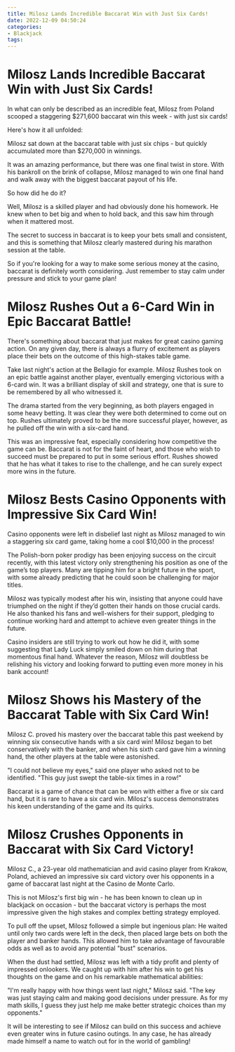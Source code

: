```yaml
---
title: Milosz Lands Incredible Baccarat Win with Just Six Cards!
date: 2022-12-09 04:50:24
categories:
- Blackjack
tags:
---
```



#  Milosz Lands Incredible Baccarat Win with Just Six Cards!

In what can only be described as an incredible feat, Milosz from Poland scooped a staggering $271,600 baccarat win this week - with just six cards!

Here's how it all unfolded:

Milosz sat down at the baccarat table with just six chips - but quickly accumulated more than $270,000 in winnings.

It was an amazing performance, but there was one final twist in store. With his bankroll on the brink of collapse, Milosz managed to win one final hand and walk away with the biggest baccarat payout of his life.

So how did he do it?

Well, Milosz is a skilled player and had obviously done his homework. He knew when to bet big and when to hold back, and this saw him through when it mattered most.

The secret to success in baccarat is to keep your bets small and consistent, and this is something that Milosz clearly mastered during his marathon session at the table.

So if you're looking for a way to make some serious money at the casino, baccarat is definitely worth considering. Just remember to stay calm under pressure and stick to your game plan!

#  Milosz Rushes Out a 6-Card Win in Epic Baccarat Battle!

There's something about baccarat that just makes for great casino gaming action. On any given day, there is always a flurry of excitement as players place their bets on the outcome of this high-stakes table game.

Take last night's action at the Bellagio for example. Milosz Rushes took on an epic battle against another player, eventually emerging victorious with a 6-card win. It was a brilliant display of skill and strategy, one that is sure to be remembered by all who witnessed it.

The drama started from the very beginning, as both players engaged in some heavy betting. It was clear they were both determined to come out on top. Rushes ultimately proved to be the more successful player, however, as he pulled off the win with a six-card hand.

This was an impressive feat, especially considering how competitive the game can be. Baccarat is not for the faint of heart, and those who wish to succeed must be prepared to put in some serious effort. Rushes showed that he has what it takes to rise to the challenge, and he can surely expect more wins in the future.

#  Milosz Bests Casino Opponents with Impressive Six Card Win!

Casino opponents were left in disbelief last night as Milosz managed to win a staggering six card game, taking home a cool $10,000 in the process!

The Polish-born poker prodigy has been enjoying success on the circuit recently, with this latest victory only strengthening his position as one of the game’s top players. Many are tipping him for a bright future in the sport, with some already predicting that he could soon be challenging for major titles.

Milosz was typically modest after his win, insisting that anyone could have triumphed on the night if they’d gotten their hands on those crucial cards. He also thanked his fans and well-wishers for their support, pledging to continue working hard and attempt to achieve even greater things in the future.

Casino insiders are still trying to work out how he did it, with some suggesting that Lady Luck simply smiled down on him during that momentous final hand. Whatever the reason, Milosz will doubtless be relishing his victory and looking forward to putting even more money in his bank account!

#  Milosz Shows his Mastery of the Baccarat Table with Six Card Win!

Milosz C. proved his mastery over the baccarat table this past weekend by winning six consecutive hands with a six card win! Milosz began to bet conservatively with the banker, and when his sixth card gave him a winning hand, the other players at the table were astonished.

"I could not believe my eyes," said one player who asked not to be identified. "This guy just swept the table-six times in a row!"

Baccarat is a game of chance that can be won with either a five or six card hand, but it is rare to have a six card win. Milosz's success demonstrates his keen understanding of the game and its quirks.

#  Milosz Crushes Opponents in Baccarat with Six Card Victory!

Milosz C., a 23-year old mathematician and avid casino player from Krakow, Poland, achieved an impressive six card victory over his opponents in a game of baccarat last night at the Casino de Monte Carlo.

This is not Milosz's first big win - he has been known to clean up in blackjack on occasion - but the baccarat victory is perhaps the most impressive given the high stakes and complex betting strategy employed.

To pull off the upset, Milosz followed a simple but ingenious plan: He waited until only two cards were left in the deck, then placed large bets on both the player and banker hands. This allowed him to take advantage of favourable odds as well as to avoid any potential "bust" scenarios.

When the dust had settled, Milosz was left with a tidy profit and plenty of impressed onlookers. We caught up with him after his win to get his thoughts on the game and on his remarkable mathematical abilities:

"I'm really happy with how things went last night," Milosz said. "The key was just staying calm and making good decisions under pressure. As for my math skills, I guess they just help me make better strategic choices than my opponents."

It will be interesting to see if Milosz can build on this success and achieve even greater wins in future casino outings. In any case, he has already made himself a name to watch out for in the world of gambling!